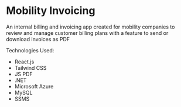 # Mobility Invoicing

An internal billing and invoicing app created for mobility companies to review and manage customer billing plans with a feature to send or download invoices as PDF

Technologies Used:
- React.js
- Tailwind CSS
- JS PDF
- .NET
- Microsoft Azure
- MySQL
- SSMS
